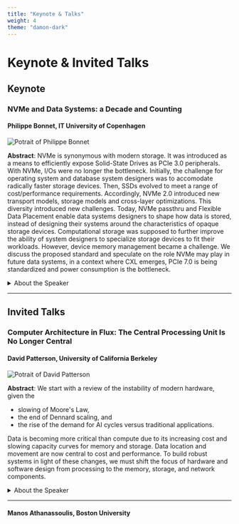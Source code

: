 ```yaml
---
title: "Keynote & Talks"
weight: 4
theme: "damon-dark"
---
```


# Keynote & Invited Talks

## Keynote
### NVMe and Data Systems: a Decade and Counting
#### Philippe Bonnet, IT University of Copenhagen

![Potrait of Philippe Bonnet](/img/philippe_bonnet.png)

**Abstract**: NVMe is synonymous with modern storage. It was introduced as a means to efficiently expose Solid-State Drives as PCIe 3.0 peripherals. With NVMe, I/Os were no longer the bottleneck. Initially, the challenge for operating system and database system designers was to accomodate radically faster storage devices. Then, SSDs evolved to meet a range of cost/performance requirements. Accordingly, NVMe 2.0 introduced new transport models, storage models and cross-layer optimizations. This diversity introduced new challenges. Today, NVMe passthru and Flexible Data Placement enable data systems designers to shape how data is stored, instead of designing their systems around the characteristics of opaque storage devices. Computational storage was supposed to further improve the ability of system designers to specialize storage devices to fit their workloads. However, device memory management became a challenge. We discuss the proposed standard and speculate on the role NVMe may play in future data systems, in a context where CXL emerges, PCIe 7.0 is being standardized and power consumption is the bottleneck.

<details>
  <summary>About the Speaker</summary>
Philippe Bonnet is professor at DIKU, the department of Computer Science of the University of Copenhagen. He contributed to the uFlip Benchmark, the Linux multiqueue block layer, the Linux framework for Open-Channel SSDs, the OX architecture for computational storage, the xNVMe library and Delilah, a prototype for eBPF offload on computational storage. Philippe is co-author of the book “Principles of Database and Solid State Drive Co-Design” with Alberto Lerner. He is currently trustee of the VLDB endowment and chair of the ACM EIG on Reproducibility and Replicability.
</details>

--- 

## Invited Talks

### Computer Architecture in Flux: The Central Processing Unit Is No Longer Central
#### David Patterson, University of California Berkeley

![Potrait of David Patterson](/img/dave_patterson.jpg)

**Abstract**: We start with a review of the instability of modern hardware, given the 
- slowing of Moore's Law, 
- the end of Dennard scaling, and 
- the rise of the demand for AI cycles versus traditional applications.

Data is becoming more critical than compute due to its increasing cost and slowing capacity curves for memory and storage. Data location and movement are now central to cost and performance. To build robust systems in light of these changes, we must shift the focus of hardware and software design from processing to the memory, storage, and network components.

<details>
  <summary>About the Speaker</summary>
<a href="https://en.wikipedia.org/wiki/David_Patterson_(computer_scientist)">David Patterson</a> is a UC Berkeley Pardee professor emeritus, a Google distinguished engineer, and the <a href="https://riscv.org/">RISC-V International</a> Vice-Chair. His most influential Berkeley projects likely were <a href="https://en.wikipedia.org/wiki/Reduced_instruction_set_computer">RISC</a> (Reduced Instruction Set Computer) and <a href="https://en.wikipedia.org/wiki/RAID">RAID</a> (Redundant Array of Inexpensive Disks). His best-known book is <a href="https://www.amazon.com/Computer-Architecture-Quantitative-Approach-Kaufmann/dp/0128119055">Computer Architecture: A Quantitative Approach</a>. He and his co-author <a href="https://en.wikipedia.org/wiki/John_L._Hennessy">John Hennessy</a> shared the <a href="https://www.acm.org/media-center/2018/march/turing-award-2017">2017 ACM A.M Turing Award</a> and the <a href="https://www.nae.edu/266390/RISC-Chip-Innovators-Receive-the-2022-Charles-Stark-Draper-Prize-for-Engineering">2022 NAE Charles Stark Draper Prize for Engineering</a>. The Turing Award is often referred to as the “Nobel Prize of Computing” and the Draper Prize is considered a “Nobel Prize of Engineering.”
</details>

--- 

#### Manos Athanassoulis, Boston University

